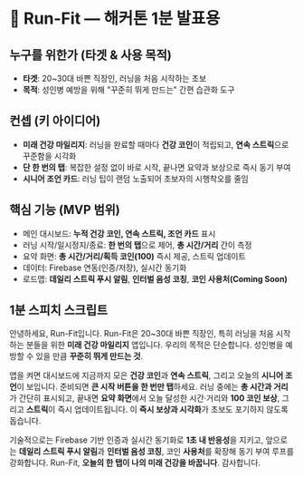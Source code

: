 # 🏃 Run-Fit — 해커톤 1분 발표용

## 누구를 위한가 (타겟 & 사용 목적)

- **타겟**: 20~30대 바쁜 직장인, 러닝을 처음 시작하는 초보
- **목적**: 성인병 예방을 위해 "꾸준히 뛰게 만드는" 간편 습관화 도구

## 컨셉 (키 아이디어)

- **미래 건강 마일리지**: 러닝을 완료할 때마다 **건강 코인**이 적립되고, **연속 스트릭**으로 꾸준함을 시각화
- **단 한 번의 탭**: 복잡한 설정 없이 바로 시작, 끝나면 요약과 보상으로 즉시 동기 부여
- **시니어 조언 카드**: 러닝 팁이 랜덤 노출되어 초보자의 시행착오를 줄임

## 핵심 기능 (MVP 범위)

- 메인 대시보드: **누적 건강 코인, 연속 스트릭, 조언 카드** 표시
- 러닝 시작/일시정지/종료: **한 번의 탭**으로 제어, **총 시간/거리** 간이 측정
- 요약 화면: **총 시간/거리/획득 코인(100)** 즉시 제공, 스트릭 업데이트
- 데이터: Firebase 연동(인증/저장), 실시간 동기화
- 로드맵: **데일리 스트릭 푸시 알림**, **인터벌 음성 코칭**, **코인 사용처(Coming Soon)**

## 1분 스피치 스크립트

안녕하세요, Run-Fit입니다. Run-Fit은 20~30대 바쁜 직장인, 특히 러닝을 처음 시작하는 분들을 위한 **미래 건강 마일리지** 앱입니다. 우리의 목적은 단순합니다. 성인병을 예방할 수 있을 만큼 **꾸준히 뛰게 만드는 것**.

앱을 켜면 대시보드에 지금까지 모은 **건강 코인**과 **연속 스트릭**, 그리고 오늘의 **시니어 조언**이 보입니다. 준비되면 **큰 시작 버튼을 한 번만 탭**하세요. 러닝 중에는 **총 시간과 거리**가 간단히 표시되고, 끝내면 **요약 화면**에서 오늘 달성한 시간·거리와 **100 코인 보상**, 그리고 **스트릭**이 즉시 업데이트됩니다. 이 **즉시 보상과 시각화**가 초보도 포기하지 않도록 돕습니다.

기술적으로는 Firebase 기반 인증과 실시간 동기화로 **1초 내 반응성**을 지키고, 앞으로는 **데일리 스트릭 푸시 알림**과 **인터벌 음성 코칭**, 코인 **사용처**를 확장해 동기 부여 루프를 강화합니다. Run-Fit, **오늘의 한 탭이 나의 미래 건강을 바꿉니다**. 감사합니다.

